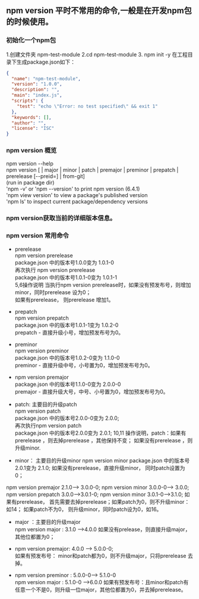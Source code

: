 ## npm version 平时不常用的命令,一般是在开发npm包的时候使用。

### 初始化一个npm包
1.创建文件夹 npm-test-module
2.cd npm-test-module
3. npm init -y 在工程目录下生成package.json如下：

```json
{
  "name": "npm-test-module",
  "version": "1.0.0",
  "description": "",
  "main": "index.js",
  "scripts": {
    "test": "echo \"Error: no test specified\" && exit 1"
  },
  "keywords": [],
  "author": "",
  "license": "ISC"
}
```

### npm version 概览
npm version --help  
npm version [<newversion> | major | minor | patch | premajor | preminor | prepatch | prerelease [--preid=<prerelease-id>] | from-git]  
(run in package dir)  
'npm -v' or 'npm --version' to print npm version (6.4.1)  
'npm view <pkg> version' to view a package's published version  
'npm ls' to inspect current package/dependency versions  

### npm version获取当前的详细版本信息。

### npm version 常用命令
- prerelease  
npm version prerelease  
package.json 中的版本号1.0.0变为 1.0.1-0  
再次执行 npm version prerelease  
package.json 中的版本号1.0.1-0变为 1.0.1-1  
5,6操作说明 当执行npm version prerelease时，如果没有预发布号，则增加minor，同时prerelease 设为0；  
如果有prerelease， 则prerelease 增加1。  

- prepatch  
npm version prepatch   
package.json 中的版本号1.0.1-1变为 1.0.2-0  
prepatch - 直接升级小号，增加预发布号为0。  

- preminor  
npm version preminor  
package.json 中的版本号1.0.2-0变为 1.1.0-0  
preminor - 直接升级中号，小号置为0，增加预发布号为0。  

- npm version premajor  
package.json 中的版本号1.1.0-0变为 2.0.0-0  
premajor - 直接升级大号，中号、小号置为0，增加预发布号为0。  

- patch: 主要目的升级patch  
npm version patch  
package.json 中的版本号2.0.0-0变为 2.0.0;  
再次执行npm version patch  
package.json 中的版本号2.0.0变为 2.0.1;
10,11 操作说明，patch：如果有prerelease ，则去掉prerelease ，其他保持不变；
如果没有prerelease ，则升级minor.

- minor： 主要目的升级minor
npm version minor
package.json 中的版本号2.0.1变为 2.1.0;
如果没有prerelease，直接升级minor， 同时patch设置为0；

npm version premajor 2.1.0–> 3.0.0-0;
npm version minor 3.0.0-0–> 3.0.0;
npm version prepatch 3.0.0–>3.0.1-0;
npm version minor 3.0.1-0–>3.1.0;
如果有prerelease， 首先需要去掉prerelease；如果patch为0，则不升级minor：如14；
如果patch不为0， 则升级minor，同时patch设为0，如16。

- major ：主要目的升级major  
npm version major : 3.1.0 -->4.0.0
如果没有prelease，则直接升级major，其他位都置为0；

- npm version premajor: 4.0.0 --> 5.0.0-0;  
如果有预发布号： minor和patch都为0，则不升级major，只将prerelease 去掉。

- npm version preminor : 5.0.0-0–> 5.1.0-0  
npm version major : 5.1.0-0 -->6.0.0
如果有预发布号：且minor和patch有任意一个不是0，则升级一位major，其他位都置为0，并去掉prerelease。
